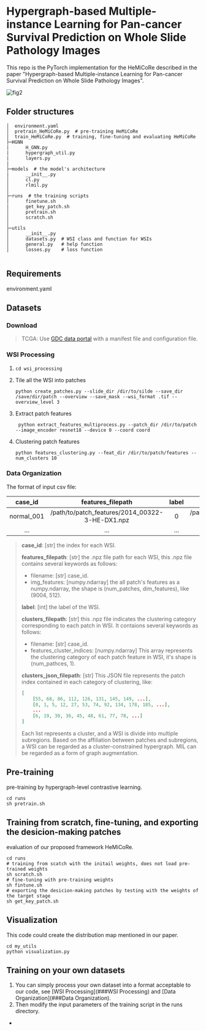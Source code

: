 # Hypergraph-based Multiple-instance Learning for Pan-cancer Survival Prediction on Whole Slide Pathology Images
This repo is the PyTorch implementation for the HeMiCoRe described in the paper "Hypergraph-based Multiple-instance Learning for Pan-cancer Survival Prediction on Whole Slide Pathology Images".

![fig2](figs/12_44.png)

## Folder structures

```
│  environment.yaml
│  pretrain_HeMiCoRe.py  # pre-training HeMiCoRe
│  train_HeMiCoRe.py  # training, fine-tuning and evaluating HeMiCoRe
├─HGNN
|      H_GNN.py
|      hypergraph_util.py
|      layers.py
|            
├─models  # the model's architecture
|      __init__.py
│      cl.py
│      rlmil.py
│      
├─runs  # the training scripts 
│      finetune.sh
|      get_key_patch.sh
│      pretrain.sh
│      scratch.sh
│      
├─utils
│      __init__.py
│      datasets.py  # WSI class and function for WSIs
│      general.py   # help function
│      losses.py    # loss function
        
```

## Requirements

environment.yaml


## Datasets

### Download

> TCGA: Use [GDC data portal](https://docs.gdc.cancer.gov/Data_Transfer_Tool/Users_Guide/Getting_Started/) with a manifest file and configuration file.

### WSI Processing

1. `cd wsi_processing`

2. Tile all the WSI into patches

   ```shell
   python create_patches.py --slide_dir /dir/to/silde --save_dir /save/dir/patch --overview --save_mask --wsi_format .tif --overview_level 3
   ```

3. Extract patch features

   ```shell
    python extract_features_multiprocess.py --patch_dir /dir/to/patch --image_encoder resnet18 --device 0 --coord coord
   ```

4. Clustering patch features

   ```shell
   python features_clustering.py --feat_dir /dir/to/patch/features --num_clusters 10
   ```

### Data Organization

The format of  input csv file:

|  case_id   |                features_filepath                | label |           clusters_filepath                      |               clusters_json_filepath              |
| :--------: |:-----------------------------------------------:| :---: |:------------------------------------------------:|:-------------------------------------------------:|
| normal_001 | /path/to/patch_features/2014_00322-3-HE-DX1.npz |   0   | /path/to/cluster_indices/2014_00322-3-HE-DX1.npz | /path/to/cluster_indices/2014_00322-3-HE-DX1.json |
|    ...     |                       ...                       |  ...  |                       ...                        |                        ...                        |

> **case_id**: [str] the index for each WSI. 
>
> **features_filepath**: [str] the .npz file path for each WSI, this .npz file contains several keywords as follows: 
>
> - filename: [str] case_id. 
> - img_features: [numpy.ndarray] the all patch's features as a numpy.ndarray, the shape is (num_patches, dim_features), like (9004, 512). 
>
> **label**: [int] the label of the WSI. 
>
> **clusters_filepath**: [str] this .npz file indicates the clustering category corresponding to each patch in WSI. It contaions several keywords as follows:
>
> - filename: [str] case_id.
> - features_cluster_indices: [numpy.ndarray] This array represents the clustering category of each patch feature in WSI, it's shape is (num_pathces, 1). 
>
> **clusters_json_filepath**: [str] This JSON file represents the patch index contained in each category of clustering, like:
>
> ```json
> [
>     [55, 68, 86, 112, 126, 131, 145, 149, ...],
>     [0, 1, 5, 12, 27, 53, 74, 92, 134, 178, 185, ...],
>     ...
>     [6, 19, 30, 36, 45, 48, 61, 77, 78, ...]
> ]
> ```
>
> Each list represents a cluster, and a WSI is divide into multiple subregions. Based on the affiliation between patches and subregions, a WSI can be regarded as a cluster-constrained hypergraph. MIL can be regarded as a form of graph          augmentation.

## Pre-training

pre-training by hypergraph-level contrastive learning. 

```shell
cd runs
sh pretrain.sh
```

## Training from scratch, fine-tuning, and exporting the desicion-making patches

evaluation of our proposed framework HeMiCoRe. 

```shell
cd runs
# training from scatch with the initail weights, does not load pre-trained weights
sh scratch.sh
# fine-tuning with pre-training weights 
sh fintune.sh
# exporting the desicion-making patches by testing with the weights of the target stage
sh get_key_patch.sh
```

## Visualization

This code could create the distribution map mentioned in our paper.

```shell
cd my_utils
python visualization.py
```


## Training on your own datasets

1. You can simply process your own dataset into a format acceptable to our code, see [WSI Processing](###WSI Processing) and [Data Organization](###Data Organization). 
2. Then modify the input parameters of the training script in the runs directory. 

-
